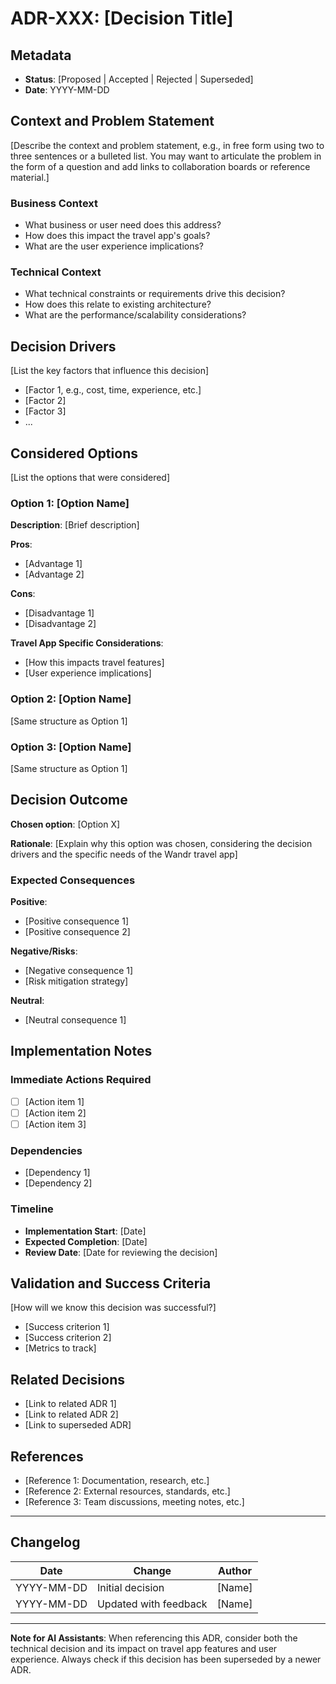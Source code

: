 # ADR-XXX: [Decision Title]

## Metadata
- **Status**: [Proposed | Accepted | Rejected | Superseded]
- **Date**: YYYY-MM-DD

## Context and Problem Statement

[Describe the context and problem statement, e.g., in free form using two to three sentences or a bulleted list. You may want to articulate the problem in the form of a question and add links to collaboration boards or reference material.]

### Business Context
- What business or user need does this address?
- How does this impact the travel app's goals?
- What are the user experience implications?

### Technical Context
- What technical constraints or requirements drive this decision?
- How does this relate to existing architecture?
- What are the performance/scalability considerations?

## Decision Drivers

[List the key factors that influence this decision]

- [Factor 1, e.g., cost, time, experience, etc.]
- [Factor 2]
- [Factor 3]
- ...

## Considered Options

[List the options that were considered]

### Option 1: [Option Name]
**Description**: [Brief description]

**Pros**:
- [Advantage 1]
- [Advantage 2]

**Cons**:
- [Disadvantage 1]
- [Disadvantage 2]

**Travel App Specific Considerations**:
- [How this impacts travel features]
- [User experience implications]

### Option 2: [Option Name]
[Same structure as Option 1]

### Option 3: [Option Name]
[Same structure as Option 1]

## Decision Outcome

**Chosen option**: [Option X]

**Rationale**: [Explain why this option was chosen, considering the decision drivers and the specific needs of the Wandr travel app]

### Expected Consequences

**Positive**:
- [Positive consequence 1]
- [Positive consequence 2]

**Negative/Risks**:
- [Negative consequence 1]
- [Risk mitigation strategy]

**Neutral**:
- [Neutral consequence 1]

## Implementation Notes

### Immediate Actions Required
- [ ] [Action item 1]
- [ ] [Action item 2]
- [ ] [Action item 3]

### Dependencies
- [Dependency 1]
- [Dependency 2]

### Timeline
- **Implementation Start**: [Date]
- **Expected Completion**: [Date]
- **Review Date**: [Date for reviewing the decision]

## Validation and Success Criteria

[How will we know this decision was successful?]

- [Success criterion 1]
- [Success criterion 2]
- [Metrics to track]

## Related Decisions

- [Link to related ADR 1]
- [Link to related ADR 2]
- [Link to superseded ADR]

## References

- [Reference 1: Documentation, research, etc.]
- [Reference 2: External resources, standards, etc.]
- [Reference 3: Team discussions, meeting notes, etc.]

---

## Changelog

| Date | Change | Author |
|------|--------|--------|
| YYYY-MM-DD | Initial decision | [Name] |
| YYYY-MM-DD | Updated with feedback | [Name] |

---

**Note for AI Assistants**: When referencing this ADR, consider both the technical decision and its impact on travel app features and user experience. Always check if this decision has been superseded by a newer ADR. 